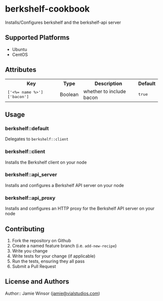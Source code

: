 # berkshelf-cookbook

Installs/Configures berkshelf and the berkshelf-api server

## Supported Platforms

  * Ubuntu
  * CentOS

## Attributes

<table>
  <tr>
    <th>Key</th>
    <th>Type</th>
    <th>Description</th>
    <th>Default</th>
  </tr>
  <tr>
    <td><tt>['<%= name %>']['bacon']</tt></td>
    <td>Boolean</td>
    <td>whether to include bacon</td>
    <td><tt>true</tt></td>
  </tr>
</table>

## Usage

### berkshelf::default

Delegates to `berkshelf::client`

### berkshelf::client

Installs the Berkshelf client on your node

### berkshelf::api_server

Installs and configures a Berkshelf API server on your node

### berkshelf::api_proxy

Installs and configures an HTTP proxy for the Berkshelf API server on your node

## Contributing

1. Fork the repository on Github
2. Create a named feature branch (i.e. `add-new-recipe`)
3. Write you change
4. Write tests for your change (if applicable)
5. Run the tests, ensuring they all pass
6. Submit a Pull Request

## License and Authors

Author:: Jamie Winsor (<jamie@vialstudios.com>)
